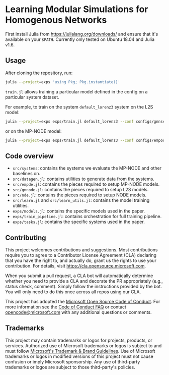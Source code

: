 # Learning Modular Simulations for Homogenous Networks

First install Julia from https://julialang.org/downloads/ and ensure that it's available on your `$PATH`. Currently only tested on Ubuntu 18.04 and Julia v1.6.

## Usage

After cloning the repository, run:

```bash
julia --project=exps 'using Pkg; Pkg.instantiate()'
```

`train.jl` allows training a particular model defined in the config on a particular system dataset.

For example, to train on the system `default_lorenz3` system on the L2S model:
```bash
julia --project=exps exps/train.jl default_lorenz3 --conf configs/gnnsc_de0_sys_32.toml --evalconf configs/evaltemplate.toml --savedir /tmp/mpdifflogs/l2strial
```
or on the MP-NODE model:
```bash
julia --project=exps exps/train.jl default_lorenz3 --conf configs/empode_sys_32_3.toml --evalconf configs/evaltemplate.toml --savedir /tmp/mpdifflogs/mpnodetrial
```

## Code overview

- `src/systems`: contains the systems we evaluate the MP-NODE and other baselines on.
- `src/datagen.jl`: contains utilities to generate data from the systems.
- `src/empde.jl`: contains the pieces required to setup MP-NODE models.
- `src/gnnode.jl`: contains the pieces required to setup L2S models.
- `src/nde.jl`: contains the pieces required to setup NODE models.
- `src/learn.jl` and `src/learn_utils.jl`: contains the model training utilities.
- `exps/models.jl`: contains the specific models used in the paper.
- `exps/train_pipeline.jl`: contains orchestration for full training pipeline.
- `exps/tasks.jl`: contains the specific systems used in the paper.  


## Contributing

This project welcomes contributions and suggestions.  Most contributions require you to agree to a
Contributor License Agreement (CLA) declaring that you have the right to, and actually do, grant us
the rights to use your contribution. For details, visit https://cla.opensource.microsoft.com.

When you submit a pull request, a CLA bot will automatically determine whether you need to provide
a CLA and decorate the PR appropriately (e.g., status check, comment). Simply follow the instructions
provided by the bot. You will only need to do this once across all repos using our CLA.

This project has adopted the [Microsoft Open Source Code of Conduct](https://opensource.microsoft.com/codeofconduct/).
For more information see the [Code of Conduct FAQ](https://opensource.microsoft.com/codeofconduct/faq/) or
contact [opencode@microsoft.com](mailto:opencode@microsoft.com) with any additional questions or comments.

## Trademarks

This project may contain trademarks or logos for projects, products, or services. Authorized use of Microsoft 
trademarks or logos is subject to and must follow 
[Microsoft's Trademark & Brand Guidelines](https://www.microsoft.com/en-us/legal/intellectualproperty/trademarks/usage/general).
Use of Microsoft trademarks or logos in modified versions of this project must not cause confusion or imply Microsoft sponsorship.
Any use of third-party trademarks or logos are subject to those third-party's policies.
